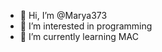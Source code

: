 - 👋 Hi, I’m @Marya373
- 👀 I’m interested in programming
- 🌱 I’m currently learning MAC


<!---
Marya373/Marya373 is a ✨ special ✨ repository because its `README.md` (this file) appears on your GitHub profile.
You can click the Preview link to take a look at your changes.
--->
